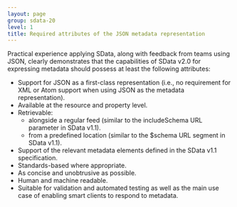 ```yaml
---
layout: page
group: sdata-20
level: 1
title: Required attributes of the JSON metadata representation
---
```


Practical experience applying SData, along with feedback from teams using JSON, clearly demonstrates 
that the capabilities of SData v2.0 for expressing metadata should possess at least the following
attributes:

*  Support for JSON as a first-class representation (i.e., no requirement for XML or Atom support 
when using JSON as the metadata representation).
*  Available at the resource and property level.
*  Retrievable:
    *  alongside a regular feed (similar to the includeSchema URL parameter in SData v1.1).
    *  from a predefined location (similar to the $schema URL segment in SData v1.1).
*  Support of the relevant metadata elements defined in the SData v1.1 specification.
*  Standards-based where appropriate.
*  As concise and unobtrusive as possible. 
*  Human and machine readable.
*  Suitable for validation and automated testing as well as the main use case of enabling smart clients to respond to metadata.
